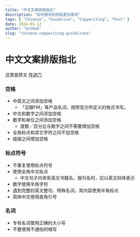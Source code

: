 ```yaml
---
title: "中文文案排版指北"
description: "如何使你的排版更加美观"
tags: [ "Chinese", "Guideline", "Copywriting", "Post" ]
date: 2024-01-12
author: "GitHub"
slug: "chinese-copywriting-guidelines"
---
```


# 中文文案排版指北
这里是原文 [传送门](https://github.com/sparanoid/chinese-copywriting-guidelines/blob/master/README.zh-Hans.md)

### 空格
- 中英文之间添加空格
  - 「豆瓣FM」等产品名词，按照官方所定义的格式书写。
- 中文和数字之间添加空格
- 数字和单位之间添加空格
  - 度数／百分比与数字之间不需要增加空格
- 全角标点和其它字符之间不加空格
- 链接之间增加空格

### 标点符号
- 不重复使用标点符号
- 使用全角中文标点
  - 中文句子内夹有英文书籍名、报刊名时，应以英文斜体表示
- 数字使用半角字符
- 遇到完整的英文整句、特殊名词，其内容使用半角标点
- 简体中文使用直角引号

### 名词
- 专有名词使用正确的大小写
- 不要使用不通俗的缩写